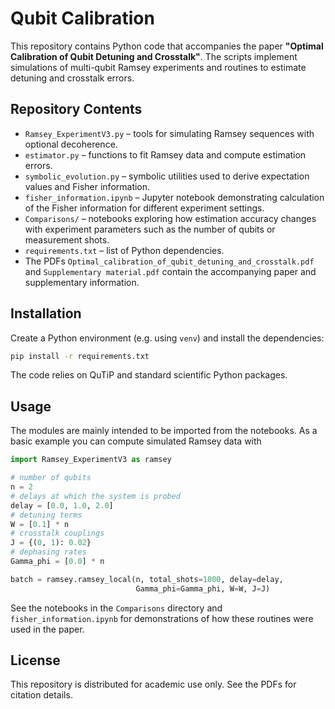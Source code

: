 # Qubit Calibration

This repository contains Python code that accompanies the paper **"Optimal Calibration of Qubit Detuning and Crosstalk"**. The scripts implement simulations of multi-qubit Ramsey experiments and routines to estimate detuning and crosstalk errors.

## Repository Contents

- `Ramsey_ExperimentV3.py` – tools for simulating Ramsey sequences with optional decoherence.
- `estimator.py` – functions to fit Ramsey data and compute estimation errors.
- `symbolic_evolution.py` – symbolic utilities used to derive expectation values and Fisher information.
- `fisher_information.ipynb` – Jupyter notebook demonstrating calculation of the Fisher information for different experiment settings.
- `Comparisons/` – notebooks exploring how estimation accuracy changes with experiment parameters such as the number of qubits or measurement shots.
- `requirements.txt` – list of Python dependencies.
- The PDFs `Optimal_calibration_of_qubit_detuning_and_crosstalk.pdf` and `Supplementary material.pdf` contain the accompanying paper and supplementary information.

## Installation

Create a Python environment (e.g. using `venv`) and install the dependencies:

```bash
pip install -r requirements.txt
```

The code relies on QuTiP and standard scientific Python packages.

## Usage

The modules are mainly intended to be imported from the notebooks. As a basic example you can compute simulated Ramsey data with

```python
import Ramsey_ExperimentV3 as ramsey

# number of qubits
n = 2
# delays at which the system is probed
delay = [0.0, 1.0, 2.0]
# detuning terms
W = [0.1] * n
# crosstalk couplings
J = {(0, 1): 0.02}
# dephasing rates
Gamma_phi = [0.0] * n

batch = ramsey.ramsey_local(n, total_shots=1000, delay=delay,
                            Gamma_phi=Gamma_phi, W=W, J=J)
```

See the notebooks in the `Comparisons` directory and `fisher_information.ipynb` for demonstrations of how these routines were used in the paper.

## License

This repository is distributed for academic use only. See the PDFs for citation details.
